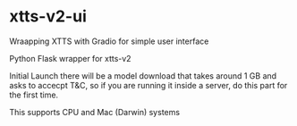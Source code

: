 # xtts-v2-ui

Wraapping XTTS with Gradio for simple user interface

Python Flask wrapper for xtts-v2


Initial Launch there will be a model download that takes around 1 GB and asks to accecpt T&C, so if you are running it inside a server, do this part for the first time.

This supports CPU and Mac (Darwin) systems